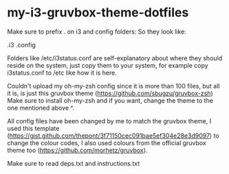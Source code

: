 # my-i3-gruvbox-theme-dotfiles
Make sure to prefix . on i3 and config folders:
So they look like:

.i3
.config

Folders like /etc/i3status.conf are self-explanatory about where they should reside on the system, just copy them to your system, for example copy i3status.conf to /etc like how it is here.

Couldn't upload my oh-my-zsh config since it is more than 100 files, but all it is, is just this gruvbox theme (https://github.com/sbugzu/gruvbox-zsh)
Make sure to install oh-my-zsh and if you want, change the theme to the one mentioned above ^.

All config files have been changed by me to match the gruvbox theme, I used this template (https://gist.github.com/thepont/3f71150cec091bae5ef304e28e3d9097) to change the colour codes, I also used colours from the official gruvbox theme too (https://github.com/morhetz/gruvbox).

Make sure to read deps.txt and instructions.txt

